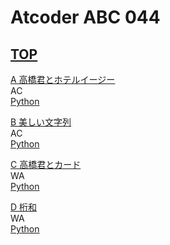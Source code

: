 # Atcoder ABC 044

## <a href="https://atcoder.jp/contests/abc044" target="_blank" rel="noopener noreferrer">TOP</a>  

<a href="https://atcoder.jp/contests/abc044/tasks/abc044_a" target="_blank" rel="noopener noreferrer">A 高橋君とホテルイージー</a>  
AC  
<a href="https://atcoder.jp/contests/abc044/submissions/15400004" target="_blank" rel="noopener noreferrer">Python</a>  

<a href="https://atcoder.jp/contests/abc044/tasks/abc044_b" target="_blank" rel="noopener noreferrer">B 美しい文字列</a>  
AC  
<a href="https://atcoder.jp/contests/abc044/submissions/15400019" target="_blank" rel="noopener noreferrer">Python</a>  

<a href="https://atcoder.jp/contests/abc044/tasks/arc060_a" target="_blank" rel="noopener noreferrer">C 高橋君とカード</a>  
WA  
<a href="https://atcoder.jp/contests/abc044/submissions/15409310" target="_blank" rel="noopener noreferrer">Python</a>  

<a href="https://atcoder.jp/contests/abc044/tasks/arc060_b" target="_blank" rel="noopener noreferrer">D 桁和</a>  
WA  
<a href="https://atcoder.jp/contests/abc044/submissions/15477705" target="_blank" rel="noopener noreferrer">Python</a>  

